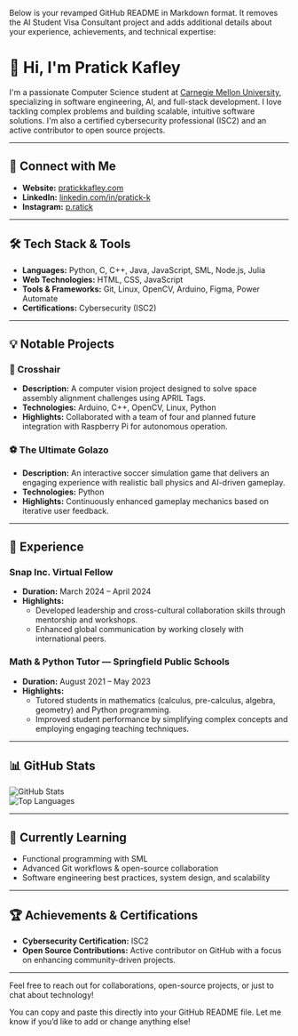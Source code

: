 Below is your revamped GitHub README in Markdown format. It removes the AI Student Visa Consultant project and adds additional details about your experience, achievements, and technical expertise:

# 👋 Hi, I'm Pratick Kafley

I'm a passionate Computer Science student at [Carnegie Mellon University](https://www.cmu.edu/), specializing in software engineering, AI, and full-stack development. I love tackling complex problems and building scalable, intuitive software solutions. I'm also a certified cybersecurity professional (ISC2) and an active contributor to open source projects.

---

## 🔗 Connect with Me
- **Website:** [pratickkafley.com](https://pratickkafley.com)
- **LinkedIn:** [linkedin.com/in/pratick-k](https://linkedin.com/in/pratick-k)
- **Instagram:** [p.ratick](https://instagram.com/p.ratick)

---

## 🛠 Tech Stack & Tools
- **Languages:** Python, C, C++, Java, JavaScript, SML, Node.js, Julia
- **Web Technologies:** HTML, CSS, JavaScript
- **Tools & Frameworks:** Git, Linux, OpenCV, Arduino, Figma, Power Automate
- **Certifications:** Cybersecurity (ISC2)

---

## 💡 Notable Projects

### 🚀 Crosshair
- **Description:** A computer vision project designed to solve space assembly alignment challenges using APRIL Tags.
- **Technologies:** Arduino, C++, OpenCV, Linux, Python
- **Highlights:** Collaborated with a team of four and planned future integration with Raspberry Pi for autonomous operation.

### ⚽ The Ultimate Golazo
- **Description:** An interactive soccer simulation game that delivers an engaging experience with realistic ball physics and AI-driven gameplay.
- **Technologies:** Python
- **Highlights:** Continuously enhanced gameplay mechanics based on iterative user feedback.

---

## 💼 Experience

### Snap Inc. Virtual Fellow
- **Duration:** March 2024 – April 2024
- **Highlights:** 
  - Developed leadership and cross-cultural collaboration skills through mentorship and workshops.
  - Enhanced global communication by working closely with international peers.

### Math & Python Tutor — Springfield Public Schools
- **Duration:** August 2021 – May 2023
- **Highlights:**
  - Tutored students in mathematics (calculus, pre-calculus, algebra, geometry) and Python programming.
  - Improved student performance by simplifying complex concepts and employing engaging teaching techniques.

---

## 📊 GitHub Stats
![GitHub Stats](https://github-readme-stats.vercel.app/api?username=ppratick&show_icons=true&theme=dark)  
![Top Languages](https://github-readme-stats.vercel.app/api/top-langs/?username=ppratick&layout=compact&theme=dark)

---

## 🌱 Currently Learning
- Functional programming with SML
- Advanced Git workflows & open-source collaboration
- Software engineering best practices, system design, and scalability

---

## 🏆 Achievements & Certifications
- **Cybersecurity Certification:** ISC2
- **Open Source Contributions:** Active contributor on GitHub with a focus on enhancing community-driven projects.

---

Feel free to reach out for collaborations, open-source projects, or just to chat about technology!

You can copy and paste this directly into your GitHub README file. Let me know if you’d like to add or change anything else!
